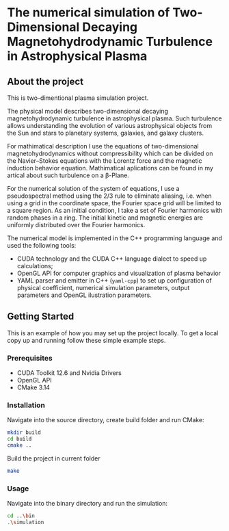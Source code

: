 # The numerical simulation of Two-Dimensional Decaying Magnetohydrodynamic Turbulence in Astrophysical Plasma

## About the project

This is two-dimentional plasma simulation project. 

The physical model describes two-dimensional decaying magnetohydrodynamic turbulence in astrophysical plasma. Such turbulence allows understanding the evolution of various astrophysical objects from the Sun and stars to planetary systems, galaxies, and galaxy clusters. 

For mathimatical description I use the equations of two-dimensional magnetohydrodynamics without compressibility which can be divided on the Navier–Stokes equations with the Lorentz force and the magnetic induction behavior equation. 
Mathimatical aplications can be found in my artical about such turbulence on a β-Plane.

For the numerical solution of the system of equations, I use a pseudospectral method using the 2/3 rule to eliminate aliasing, i.e. when using a grid in the coordinate space, the Fourier space grid will be limited to a square region. As an initial condition, I take a set of Fourier harmonics with random phases in a ring. The initial kinetic and magnetic energies are uniformly distributed over the Fourier harmonics.

The numerical model is implemented in the C++ programming language and used the following tools:
* CUDA technology and the CUDA C++ language dialect to speed up calculations;
* OpenGL API for computer graphics and visualization of plasma behavior
* YAML parser and emitter in C++ (`yaml-cpp`)  to set up configuration of physical coefficient, numerical simulation parameters, output parameters and OpenGL ilustration parameters.

## Getting Started

This is an example of how you may set up the project locally. To get a local copy up and running follow these simple example steps.

### Prerequisites
* CUDA Toolkit 12.6 and Nvidia Drivers
* OpenGL API 
* CMake 3.14

### Installation
Navigate into the source directory, create build folder and run CMake:
```sh
mkdir build
cd build
cmake ..
```
Build the project in current folder
```sh
make
```

### Usage
Navigate into the binary directory and run the simulation:
```sh
cd ..\bin
.\simulation
```
